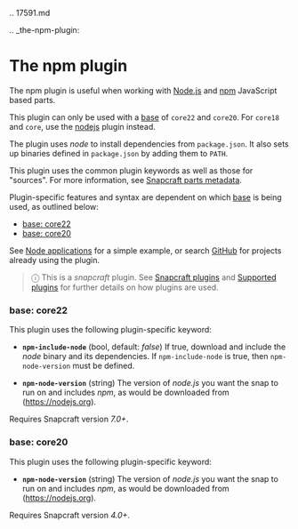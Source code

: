 .. 17591.md

.. _the-npm-plugin:

# The npm plugin

The npm plugin is useful when working with [Node.js](https://nodejs.org/en/) and [npm](https://www.npmjs.com/) JavaScript based parts.

This plugin can only be used with a [base](base-snaps.md) of `core22` and `core20`. For  `core18` and `core`, use the [nodejs](the-nodejs-plugin.md) plugin instead.

The plugin uses *node* to install dependencies from `package.json`. It also sets up binaries defined in `package.json` by adding them to `PATH`.

This plugin uses the common plugin keywords as well as those for "sources". For more information, see [Snapcraft parts metadata](snapcraft-parts-metadata.md).

Plugin-specific features and syntax are dependent on which [base](base-snaps.md) is being used, as outlined below:

- [base: core22](#the-npm-plugin-heading--core22)
- [base: core20](#the-npm-plugin-heading--core20)


See [Node applications](https://snapcraft.io/docs/node-apps)
for a simple example, or search [GitHub](https://github.com/search?q=path%3Asnapcraft.yaml+%22plugin%3A+npm%22&type=Code) for projects already using the plugin.

> ⓘ  This is a *snapcraft* plugin. See [Snapcraft plugins](snapcraft-plugins.md) and [Supported plugins](supported-plugins.md) for further details on how plugins are used.

<h3 id='the-npm-plugin-heading--core22'>base: core22</h3>

This plugin uses the following plugin-specific keyword:

- **`npm-include-node`** (bool, default: _false_)
      If true, download and include the _node_ binary and its dependencies.  If `npm-include-node` is true, then `npm-node-version` must be defined.

- **`npm-node-version`** (string)
      The version of *node.js* you want the snap to run on and includes _npm_, as would be downloaded from (https://nodejs.org).

Requires Snapcraft version _7.0+_.

<h3 id='the-npm-plugin-heading--core20'>base: core20</h3>

This plugin uses the following plugin-specific keyword:

- **`npm-node-version`** (string)
      The version of *node.js* you want the snap to run on and includes _npm_, as would be downloaded from (https://nodejs.org).

Requires Snapcraft version _4.0+_.